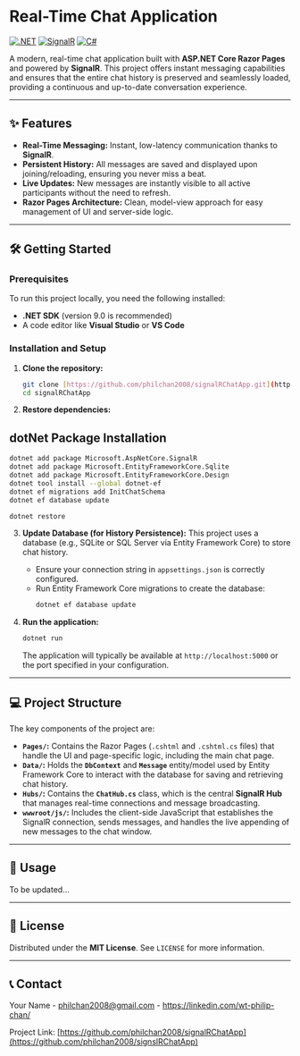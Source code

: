 # Real-Time Chat Application

[![.NET](https://img.shields.io/badge/.NET-512BD4?style=for-the-badge&logo=dotnet&logoColor=white)](https://dotnet.microsoft.com/)
[![SignalR](https://img.shields.io/badge/SignalR-0078D4?style=for-the-badge&logo=microsoft&logoColor=white)](https://learn.microsoft.com/en-us/aspnet/core/signalr/introduction?view=aspnetcore-8.0)
[![C#](https://img.shields.io/badge/C%23-239120?style=for-the-badge&logo=c-sharp&logoColor=white)](https://learn.microsoft.com/en-us/dotnet/csharp/)

A modern, real-time chat application built with **ASP.NET Core Razor Pages** and powered by **SignalR**. This project offers instant messaging capabilities and ensures that the entire chat history is preserved and seamlessly loaded, providing a continuous and up-to-date conversation experience.

---

## ✨ Features

* **Real-Time Messaging:** Instant, low-latency communication thanks to **SignalR**.
* **Persistent History:** All messages are saved and displayed upon joining/reloading, ensuring you never miss a beat.
* **Live Updates:** New messages are instantly visible to all active participants without the need to refresh.
* **Razor Pages Architecture:** Clean, model-view approach for easy management of UI and server-side logic.

---

## 🛠️ Getting Started

### Prerequisites

To run this project locally, you need the following installed:

* **.NET SDK** (version 9.0 is recommended)
* A code editor like **Visual Studio** or **VS Code**

### Installation and Setup


1.  **Clone the repository:**
    ```bash
    git clone [https://github.com/philchan2008/signalRChatApp.git](https://github.com/philchan2008/signalRChatApp.git)
    cd signalRChatApp 
    ```

2.  **Restore dependencies:**

## dotNet Package Installation

```bash
dotnet add package Microsoft.AspNetCore.SignalR
dotnet add package Microsoft.EntityFrameworkCore.Sqlite
dotnet add package Microsoft.EntityFrameworkCore.Design
dotnet tool install --global dotnet-ef
dotnet ef migrations add InitChatSchema
dotnet ef database update
```

```bash
dotnet restore
```



3.  **Update Database (for History Persistence):**
    This project uses a database (e.g., SQLite or SQL Server via Entity Framework Core) to store chat history.

    * Ensure your connection string in `appsettings.json` is correctly configured.
    * Run Entity Framework Core migrations to create the database:
        ```bash
        dotnet ef database update
        ```

4.  **Run the application:**
    ```bash
    dotnet run
    ```
    The application will typically be available at `http://localhost:5000` or the port specified in your configuration.

---

## 💻 Project Structure

The key components of the project are:

* **`Pages/`:** Contains the Razor Pages (`.cshtml` and `.cshtml.cs` files) that handle the UI and page-specific logic, including the main chat page.
* **`Data/`:** Holds the **`DbContext`** and **`Message`** entity/model used by Entity Framework Core to interact with the database for saving and retrieving chat history.
* **`Hubs/`:** Contains the **`ChatHub.cs`** class, which is the central **SignalR Hub** that manages real-time connections and message broadcasting.
* **`wwwroot/js/`:** Includes the client-side JavaScript that establishes the SignalR connection, sends messages, and handles the live appending of new messages to the chat window.

---

## 🚀 Usage

To be updated...

---

## 📄 License

Distributed under the **MIT License**. See `LICENSE` for more information.

---

## 📞 Contact

Your Name - philchan2008@gmail.com - https://linkedin.com/wt-philip-chan/

Project Link: [https://github.com/philchan2008/signalRChatApp](https://github.com/philchan2008/signslRChatApp)

